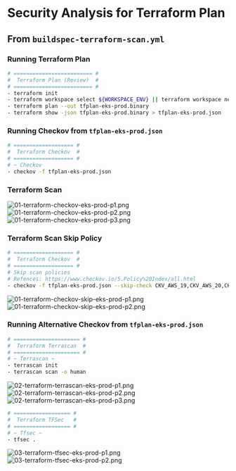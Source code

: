 # Security Analysis for Terraform Plan

## From `buildspec-terraform-scan.yml`

### Running Terraform Plan

```bash
# ========================= #
#  Terraform Plan (Review)  #
# ========================= #
- terraform init
- terraform workspace select ${WORKSPACE_ENV} || terraform workspace new ${WORKSPACE_ENV}
- terraform plan --out tfplan-eks-prod.binary
- terraform show -json tfplan-eks-prod.binary > tfplan-eks-prod.json
```

### Running Checkov from `tfplan-eks-prod.json`

```bash
# =================== #
#  Terraform Checkov  #
# =================== #
# ~ Checkov
- checkov -f tfplan-eks-prod.json
```

### Terraform Scan

![01-terraform-checkov-eks-prod-p1.png](assets/terraform/01-terraform-checkov-eks-prod-p1.png)
![01-terraform-checkov-eks-prod-p2.png](assets/terraform/01-terraform-checkov-eks-prod-p2.png)
![01-terraform-checkov-eks-prod-p3.png](assets/terraform/01-terraform-checkov-eks-prod-p3.png)

### Terraform Scan Skip Policy

```bash
# =================== #
#  Terraform Checkov  #
# =================== #
# Skip scan policies
# Refences: https://www.checkov.io/5.Policy%20Index/all.html
- checkov -f tfplan-eks-prod.json --skip-check CKV_AWS_19,CKV_AWS_20,CKV_AWS_24,CKV_AWS_25,CKV_AWS_38,CKV_AWS_39,CKV_AWS_58,CKV_AWS_130,CKV_AWS_144,CKV_AWS_145,CKV_AWS_260,CKV_AWS_261,CKV2_AWS_5,CKV2_AWS_6,CKV2_AWS_11,CKV2_AWS_12,CKV2_AWS_19
```

![01-terraform-checkov-skip-eks-prod-p1.png](assets/terraform/01-terraform-checkov-skip-eks-prod-p1.png)
![01-terraform-checkov-skip-eks-prod-p2.png](assets/terraform/01-terraform-checkov-skip-eks-prod-p2.png)

### Running Alternative Checkov from `tfplan-eks-prod.json`

```bash
# ===================== #
#  Terraform Terrascan  #
# ===================== #
# ~ Terrascan ~
- terrascan init
- terrascan scan -o human
```

![02-terraform-terrascan-eks-prod-p1.png](assets/terraform/02-terraform-terrascan-eks-prod-p1.png)
![02-terraform-terrascan-eks-prod-p2.png](assets/terraform/02-terraform-terrascan-eks-prod-p2.png)
![02-terraform-terrascan-eks-prod-p3.png](assets/terraform/02-terraform-terrascan-eks-prod-p3.png)

```bash
# ================== #
#  Terraform TFSec   #
# ================== #
# ~ Tfsec ~
- tfsec .
```

![03-terraform-tfsec-eks-prod-p1.png](assets/terraform/03-terraform-tfsec-eks-prod-p1.png)
![03-terraform-tfsec-eks-prod-p2.png](assets/terraform/03-terraform-tfsec-eks-prod-p2.png)
